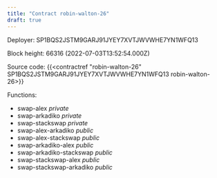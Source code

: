 ```yaml
---
title: "Contract robin-walton-26"
draft: true
---
```

Deployer: SP1BQS2JSTM9GARJ91JYEY7XVTJWVWHE7YN1WFQ13


 



Block height: 66316 (2022-07-03T13:52:54.000Z)

Source code: {{<contractref "robin-walton-26" SP1BQS2JSTM9GARJ91JYEY7XVTJWVWHE7YN1WFQ13 robin-walton-26>}}

Functions:

* swap-alex _private_
* swap-arkadiko _private_
* swap-stackswap _private_
* swap-alex-arkadiko _public_
* swap-alex-stackswap _public_
* swap-arkadiko-alex _public_
* swap-arkadiko-stackswap _public_
* swap-stackswap-alex _public_
* swap-stackswap-arkadiko _public_
